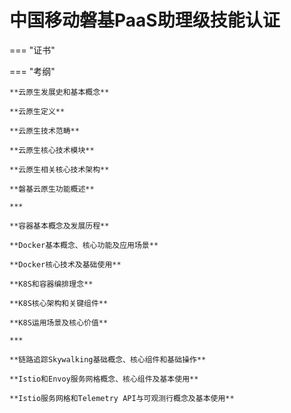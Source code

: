 # 中国移动磐基PaaS助理级技能认证

=== "证书"

=== "考纲"

    **云原生发展史和基本概念**

    **云原生定义**

    **云原生技术范畴**

    **云原生核心技术模块**

    **云原生相关核心技术架构**

    **磐基云原生功能概述**

    ***

    **容器基本概念及发展历程**

    **Docker基本概念、核心功能及应用场景**

    **Docker核心技术及基础使用**

    **K8S和容器编排理念**

    **K8S核心架构和关键组件**

    **K8S运用场景及核心价值**

    ***

    **链路追踪Skywalking基础概念、核心组件和基础操作**

    **Istio和Envoy服务网格概念、核心组件及基本使用**

    **Istio服务网格和Telemetry API与可观测行概念及基本使用**
